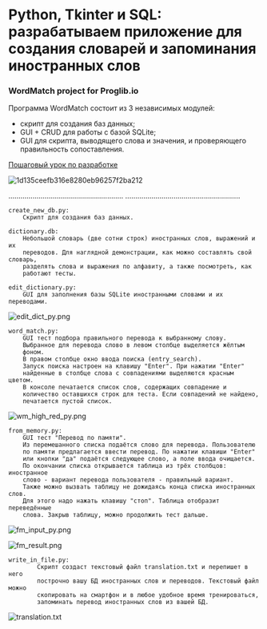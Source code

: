 # Python, Tkinter и SQL: разрабатываем приложение для создания словарей и запоминания иностранных слов
### WordMatch project for Proglib.io

Программа WordMatch состоит из 3 независимых модулей:
- скрипт для создания баз данных;
- GUI + CRUD для работы с базой SQLite;
- GUI для скрипта, выводящего слова и значения, и проверяющего правильность сопоставления.

[Пошаговый урок по разработке](https://proglib.io/p/python-tkinter-i-sql-razrabatyvaem-prilozhenie-dlya-sozdaniya-slovarey-i-zapominaniya-inostrannyh-slov-2022-08-08)

![1d135ceefb316e8280eb96257f2ba212](https://user-images.githubusercontent.com/85797091/183397294-e70d3fc8-0275-4f73-80a8-12e6a3363b74.jpg)

.........................................................
.........................................................

	create_new_db.py:
		Скрипт для создания баз данных.
		
	dictionary.db:
		Небольшой словарь (две сотни строк) иностранных слов, выражений и их
		переводов. Для наглядной демонстрации, как можно составлять свой словарь,
		разделять слова и выражения по алфавиту, а также посмотреть, как 
		работают тесты.
	
	edit_dictionary.py:
		GUI для заполнения базы SQLite иностранными словами и их переводами.
		
![edit_dict_py.png](https://github.com/donKarabas/wordmatch/blob/main/pictures/edit_dict_py.png)
	
	word_match.py:
		GUI тест подбора правильного перевода к выбранному слову.
		Выбранное для перевода слово в левом столбце выделяется жёлтым 
		фоном.
		В правом столбце окно ввода поиска (entry_search).
		Запуск поиска настроен на клавишу "Enter". При нажатии "Enter"
		найденные в столбце слова с совпадениями выделяются красным цветом.
		В консоле печатается список слов, содержащих совпадение и 
		количество оставшихся строк для теста. Если совпадений не найдено,
		печатается пустой список.
		
![wm_high_red_py.png](https://github.com/donKarabas/wordmatch/blob/main/pictures/wm_high_red_py.png)
	
	from_memory.py:
		GUI тест "Перевод по памяти".
		Из перемешанного списка подаётся слово для перевода. Пользователю
		по памяти предлагается ввести перевод. По нажатии клавиши "Enter"
		или кнопки "да" подаётся следующее слово, а поле ввода очищается.
		По окончании списка открывается таблица из трёх столбцов: иностранное
		слово - вариант перевода пользователя - правильный вариант.
		Также можно вызвать таблицу не дожидаясь конца списка иностранных слов.
		Для этого надо нажать клавишу "стоп". Таблица отобразит переведённые 
		слова. Закрыв таблицу, можно продолжить тест дальше.
		
![fm_input_py.png](https://github.com/donKarabas/wordmatch/blob/main/pictures/fm_input_py.png)

![fm_result.png](https://github.com/donKarabas/wordmatch/blob/main/pictures/fm_result.png)

	write_in_file.py:
			Скрипт создаст текстовый файл translation.txt и перепишет в него 
			построчно вашу БД иностранных слов и переводов. Текстовый файл можно
			скопировать на смартфон и в любое удобное время тренироваться, 
			запоминать перевод иностранных слов из вашей БД.
		
![translation.txt](https://github.com/donKarabas/wordmatch/blob/main/pictures/translation_txt.png)
